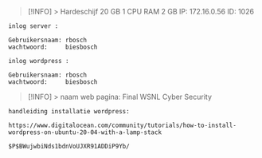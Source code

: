 > [!INFO] >
> Hardeschijf 20 GB
> 1 CPU
> RAM 2 GB
> IP: 172.16.0.56
> ID: 1026

```
inlog server :

Gebruikersnaam: rbosch
wachtwoord:     biesbosch

```

```
inlog wordpress :

Gebruikersnaam: rbosch
wachtwoord:     biesbosch

```

> [!INFO] >
>naam web pagina:
>Final WSNL Cyber Security


```
handleiding installatie wordpress:

https://www.digitalocean.com/community/tutorials/how-to-install-wordpress-on-ubuntu-20-04-with-a-lamp-stack

```



```
$P$BWujwbiNds1bdnVoUJXR91ADDiP9Yb/
```


